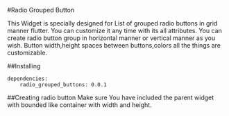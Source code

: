 
#Radio Grouped Button

This Widget is specially designed for List of grouped radio buttons in grid manner flutter.
You can customize it any time with its all attributes. You can create radio button group in horizontal
manner or vertical manner as you wish. Button width,height spaces between buttons,colors all the things
are customizable.


##Installing
```
dependencies:
    radio_grouped_buttons: 0.0.1
```

##Creating radio button
Make sure You have included the parent widget with bounded like container with width and height.

```

```

